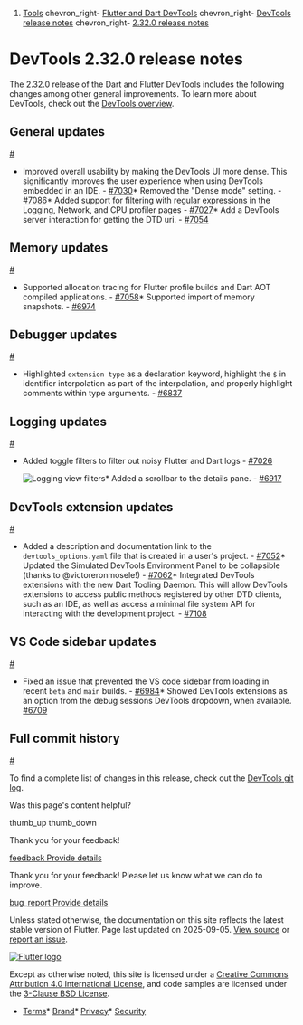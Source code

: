 1. [Tools](/tools) chevron\_right- [Flutter and Dart DevTools](/tools/devtools) chevron\_right- [DevTools release notes](/tools/devtools/release-notes) chevron\_right- [2.32.0 release notes](/tools/devtools/release-notes/release-notes-2.32.0)

DevTools 2.32.0 release notes
=============================

The 2.32.0 release of the Dart and Flutter DevTools includes the following changes among other general improvements. To learn more about DevTools, check out the [DevTools overview](https://docs.flutter.dev/tools/devtools).

General updates
---------------

[#](#general-updates)

* Improved overall usability by making the DevTools UI more dense. This significantly improves the user experience when using DevTools embedded in an IDE. - [#7030](https://github.com/flutter/devtools/pull/7030)* Removed the "Dense mode" setting. - [#7086](https://github.com/flutter/devtools/pull/7086)* Added support for filtering with regular expressions in the Logging, Network, and CPU profiler pages - [#7027](https://github.com/flutter/devtools/pull/7027)* Add a DevTools server interaction for getting the DTD uri. - [#7054](https://github.com/flutter/devtools/pull/7054)

Memory updates
--------------

[#](#memory-updates)

* Supported allocation tracing for Flutter profile builds and Dart AOT compiled applications. - [#7058](https://github.com/flutter/devtools/pull/7058)* Supported import of memory snapshots. - [#6974](https://github.com/flutter/devtools/pull/6974)

Debugger updates
----------------

[#](#debugger-updates)

* Highlighted `extension type` as a declaration keyword, highlight the `$` in identifier interpolation as part of the interpolation, and properly highlight comments within type arguments. - [#6837](https://github.com/flutter/devtools/pull/6837)

Logging updates
---------------

[#](#logging-updates)

* Added toggle filters to filter out noisy Flutter and Dart logs - [#7026](https://github.com/flutter/devtools/pull/7026)

  ![Logging view filters](/tools/devtools/release-notes/images-2.32.0/logging_toggle_filters.png "Toggle filters for logging screen")* Added a scrollbar to the details pane. - [#6917](https://github.com/flutter/devtools/pull/6917)

DevTools extension updates
--------------------------

[#](#devtools-extension-updates)

* Added a description and documentation link to the `devtools_options.yaml` file that is created in a user's project. - [#7052](https://github.com/flutter/devtools/pull/7052)* Updated the Simulated DevTools Environment Panel to be collapsible (thanks to @victoreronmosele!) - [#7062](https://github.com/flutter/devtools/pull/7062)* Integrated DevTools extensions with the new Dart Tooling Daemon. This will allow DevTools extensions to access public methods registered by other DTD clients, such as an IDE, as well as access a minimal file system API for interacting with the development project. - [#7108](https://github.com/flutter/devtools/pull/7108)

VS Code sidebar updates
-----------------------

[#](#vs-code-sidebar-updates)

* Fixed an issue that prevented the VS code sidebar from loading in recent `beta` and `main` builds. - [#6984](https://github.com/flutter/devtools/pull/6984)* Showed DevTools extensions as an option from the debug sessions DevTools dropdown, when available. [#6709](https://github.com/flutter/devtools/pull/6709)

Full commit history
-------------------

[#](#full-commit-history)

To find a complete list of changes in this release, check out the [DevTools git log](https://github.com/flutter/devtools/tree/v2.32.0).

Was this page's content helpful?

thumb\_up thumb\_down

Thank you for your feedback!

 [feedback Provide details](https://github.com/flutter/website/issues/new?template=1_page_issue.yml&&page-url=https://docs.flutter.dev/tools/devtools/release-notes/release-notes-2.32.0/&page-source=https://github.com/flutter/website/tree/main/src/content/tools/devtools/release-notes/release-notes-2.32.0.md)

Thank you for your feedback! Please let us know what we can do to improve.

 [bug\_report Provide details](https://github.com/flutter/website/issues/new?template=1_page_issue.yml&&page-url=https://docs.flutter.dev/tools/devtools/release-notes/release-notes-2.32.0/&page-source=https://github.com/flutter/website/tree/main/src/content/tools/devtools/release-notes/release-notes-2.32.0.md)

Unless stated otherwise, the documentation on this site reflects the latest stable version of Flutter. Page last updated on 2025-09-05. [View source](https://github.com/flutter/website/tree/main/src/content/tools/devtools/release-notes/release-notes-2.32.0.md) or [report an issue](https://github.com/flutter/website/issues/new?template=1_page_issue.yml&&page-url=https://docs.flutter.dev/tools/devtools/release-notes/release-notes-2.32.0/&page-source=https://github.com/flutter/website/tree/main/src/content/tools/devtools/release-notes/release-notes-2.32.0.md "Report an issue with this page").

[![Flutter logo](/assets/images/branding/flutter/logo+text/horizontal/white.svg)](https://flutter.dev)

Except as otherwise noted, this site is licensed under a [Creative Commons Attribution 4.0 International License](https://creativecommons.org/licenses/by/4.0/), and code samples are licensed under the [3-Clause BSD License](https://opensource.org/licenses/BSD-3-Clause).

* [Terms](/tos "Terms of use")* [Brand](/brand "Brand usage guidelines")* [Privacy](https://policies.google.com/privacy "Privacy policy")* [Security](/security "Security philosophy and practices")

   